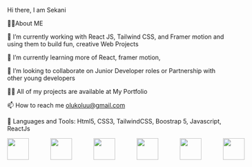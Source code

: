 Hi there, I am Sekani

🙋‍♂️About ME

🔭 I’m currently working with React JS, Tailwind CSS, and Framer motion and using them to build fun, creative Web Projects

🌱 I’m currently learning more of React, framer motion,

👯 I’m looking to collaborate on Junior Developer roles or Partnership with other young developers

👨‍💻 All of my projects are available at My Portfolio

📫 How to reach me olukoluu@gmail.com

🚀 Languages and Tools: Html5, CSS3, TailwindCSS, Boostrap 5, Javascript, ReactJs
<div style="display: flex; gap: 50px;">
<img src="https://upload.wikimedia.org/wikipedia/commons/thumb/6/61/HTML5_logo_and_wordmark.svg/130px-HTML5_logo_and_wordmark.svg.png" height="50px" width="50px"/>

<img src="https://upload.wikimedia.org/wikipedia/commons/thumb/d/d5/CSS3_logo_and_wordmark.svg/120px-CSS3_logo_and_wordmark.svg.png" height="50px" width="50px"/>


<img src="https://upload.wikimedia.org/wikipedia/commons/thumb/d/d5/Tailwind_CSS_Logo.svg/600px-Tailwind_CSS_Logo.svg.png?20211001194333" height="50px" width="50px"/>
  
<img src="https://upload.wikimedia.org/wikipedia/commons/thumb/b/b2/Bootstrap_logo.svg/512px-Bootstrap_logo.svg.png?20210507000024" height="50px" width="50px"/>

<img src="https://upload.wikimedia.org/wikipedia/commons/thumb/6/6a/JavaScript-logo.png/600px-JavaScript-logo.png?20120221235433" height="50px" width="50px"/>

<img src="https://upload.wikimedia.org/wikipedia/commons/thumb/a/a7/React-icon.svg/512px-React-icon.svg.png?20220125121207" height="50px" width="50px"/>
</div>
